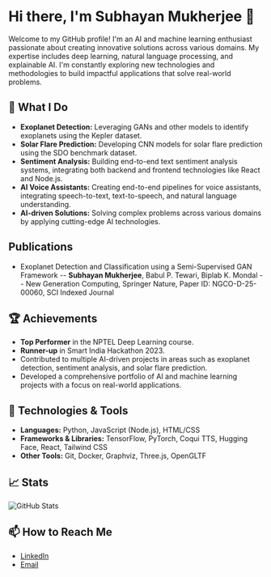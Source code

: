# Hi there, I'm Subhayan Mukherjee 👋

Welcome to my GitHub profile! I'm an AI and machine learning enthusiast passionate about creating innovative solutions across various domains. My expertise includes deep learning, natural language processing, and explainable AI. I'm constantly exploring new technologies and methodologies to build impactful applications that solve real-world problems.

## 🚀 What I Do
- **Exoplanet Detection:** Leveraging GANs and other models to identify exoplanets using the Kepler dataset.
- **Solar Flare Prediction:** Developing CNN models for solar flare prediction using the SDO benchmark dataset.
- **Sentiment Analysis:** Building end-to-end text sentiment analysis systems, integrating both backend and frontend technologies like React and Node.js.
- **AI Voice Assistants:** Creating end-to-end pipelines for voice assistants, integrating speech-to-text, text-to-speech, and natural language understanding.
- **AI-driven Solutions:** Solving complex problems across various domains by applying cutting-edge AI technologies.

## Publications
- Exoplanet Detection and Classification using a Semi-Supervised GAN Framework
-- **Subhayan Mukherjee**, Babul P. Tewari, Biplab K. Mondal
-- New Generation Computing, Springer Nature, Paper ID: NGCO-D-25-00060, SCI Indexed Journal 

## 🏆 Achievements
- **Top Performer** in the NPTEL Deep Learning course.
- **Runner-up** in Smart India Hackathon 2023.
- Contributed to multiple AI-driven projects in areas such as exoplanet detection, sentiment analysis, and solar flare prediction.
- Developed a comprehensive portfolio of AI and machine learning projects with a focus on real-world applications.

## 🔧 Technologies & Tools
- **Languages:** Python, JavaScript (Node.js), HTML/CSS
- **Frameworks & Libraries:** TensorFlow, PyTorch, Coqui TTS, Hugging Face, React, Tailwind CSS
- **Other Tools:** Git, Docker, Graphviz, Three.js, OpenGLTF

## 📈 Stats

![GitHub Stats](https://github-readme-stats.vercel.app/api?username=Templar121&show_icons=true&hide_title=true&hide=prs&count_private=true)

## 📫 How to Reach Me
- [LinkedIn](https://www.linkedin.com/in/subhayan-mukherjee-0906b0274/)
- [Email](mailto:[subhayanmukherjee78@gmail.com])
